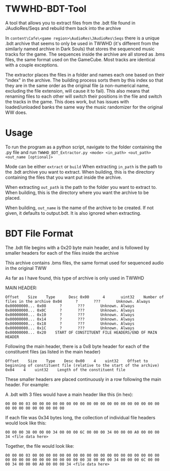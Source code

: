 # TWWHD-BDT-Tool
A tool that allows you to extract files from the .bdt file found in JAudioRes/Seqs and rebuild them back into the archive

In `content\Cafe\<game region>\AudioRes\JAudioRes\Seqs` there is a unique .bdt archive that seems to only be used in TWWHD (it's different from the similarly named archive in Dark Souls) that stores the sequenced music tracks for the game. The sequences inside the archive are all stored as .bms files, the same format used on the GameCube. Most tracks are identical with a couple exceptions.

The extractor places the files in a folder and names each one based on their "index" in the archive. The building process sorts them by this index so that they are in the same order as the original file (a non-numerical name, excluding the file extension, will cause it to fail). This also means that renaming files to each other will switch their positions in the file and switch the tracks in the game. This does work, but has issues with loaded/unloaded banks the same way the music randomizer for the original WW does.

# Usage
To run the program as a python script, navigate to the folder containing the .py file and run `TWWHD_BDT_Extractor.py <mode> <in_path> <out_path> <out_name [optional]>`

Mode can be either `extract` or `build`
When extracting `in_path` is the path to the .bdt archive you want to extract. When building, this is the directory containing the files that you want put inside the archive.

When extracting `out_path` is the path to the folder you want to extract to. When building, this is the directory where you want the archive to be placed.

When building, `out_name` is the name of the archive to be created. If not given, it defaults to output.bdt. It is also ignored when extracting.

# BDT File Format
The .bdt file begins with a 0x20 byte main header, and is followed by smaller headers for each of the files inside the archive

This archive contains .bms files, the same format used for sequenced audio in the original TWW

As far as I have found, this type of archive is only used in TWWHD

MAIN HEADER:

`Offset    Size    Type      Desc
0x00      4       uint32    Number of files in the archive
0x04      ?       ???       Unknown. Always 0x00000000...
0x08      ?       ???       Unknown. Always 0x00000000...
0x0C      ?       ???       Unknown. Always 0x00000000...
0x10      ?       ???       Unknown. Always 0x00000000...
0x14      ?       ???       Unknown. Always 0x00000000...
0x18      ?       ???       Unknown. Always 0x00000000...
0x1C      ?       ???       Unknown. Always 0x00000000...
0x20    START OF CONSTITUENT FILE HEADERS/END OF MAIN HEADER`

Following the main header, there is a 0x8 byte header for each of the constituent files (as listed in the main header)

`Offset    Size    Type    Desc
0x00    4    uint32    Offset to beginning of constituent file (relative to the start of the archive)
0x04    4    uint32    Length of the constituent file`

These smaller headers are placed continuously in a row following the main header. For example:

A .bdt with 3 files would have a main header like this (in hex):

`00 00 00 03 00 00 00 00 00 00 00 00 00 00 00 00
00 00 00 00 00 00 00 00 00 00 00 00 00 00 00 00`

If each file was 0x34 bytes long, the collection of individual file headers would look like this:

`00 00 00 38 00 00 00 34 00 00 00 6C 00 00 00 34
00 00 00 A0 00 00 00 34 <file data here>`

Together, the file would look like:

`00 00 00 03 00 00 00 00 00 00 00 00 00 00 00 00
00 00 00 00 00 00 00 00 00 00 00 00 00 00 00 00
00 00 00 38 00 00 00 34 00 00 00 6C 00 00 00 34
00 00 00 A0 00 00 00 34 <file data here>`
